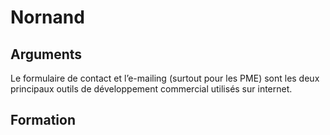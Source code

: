 # Nornand

## Arguments

Le formulaire de contact et l’e-mailing (surtout pour les PME) sont les deux principaux outils de développement commercial utilisés sur internet.

## Formation

